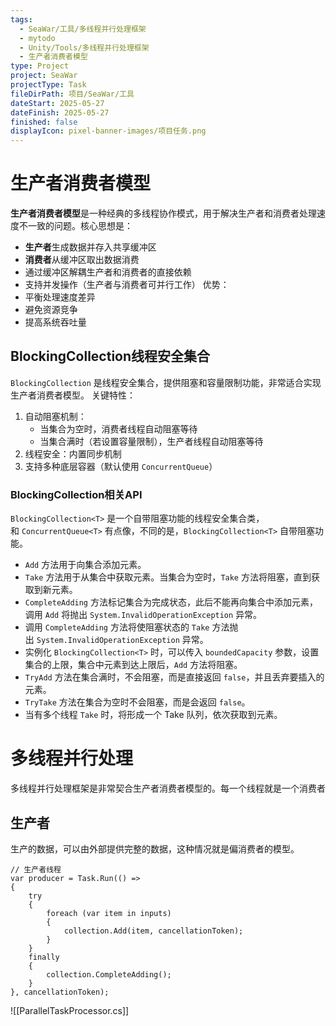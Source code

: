 ```yaml
---
tags:
  - SeaWar/工具/多线程并行处理框架
  - mytodo
  - Unity/Tools/多线程并行处理框架
  - 生产者消费者模型
type: Project
project: SeaWar
projectType: Task
fileDirPath: 项目/SeaWar/工具
dateStart: 2025-05-27
dateFinish: 2025-05-27
finished: false
displayIcon: pixel-banner-images/项目任务.png
---
```

# 生产者消费者模型
**生产者消费者模型**是一种经典的多线程协作模式，用于解决生产者和消费者处理速度不一致的问题。核心思想是：
- **生产者**生成数据并存入共享缓冲区
- **消费者**从缓冲区取出数据消费
- 通过缓冲区解耦生产者和消费者的直接依赖
- 支持并发操作（生产者与消费者可并行工作）
优势：
- 平衡处理速度差异
- 避免资源竞争    
- 提高系统吞吐量
## BlockingCollection线程安全集合
`BlockingCollection` 是线程安全集合，提供阻塞和容量限制功能，非常适合实现生产者消费者模型。
关键特性：
1. 自动阻塞机制：
    - 当集合为空时，消费者线程自动阻塞等待
    - 当集合满时（若设置容量限制），生产者线程自动阻塞等待
2. 线程安全：内置同步机制
3. 支持多种底层容器（默认使用 `ConcurrentQueue`）
### BlockingCollection相关API
`BlockingCollection<T>` 是一个自带阻塞功能的线程安全集合类，和 `ConcurrentQueue<T>` 有点像，不同的是，`BlockingCollection<T>` 自带阻塞功能。
- `Add` 方法用于向集合添加元素。
- `Take` 方法用于从集合中获取元素。当集合为空时，`Take` 方法将阻塞，直到获取到新元素。
- `CompleteAdding` 方法标记集合为完成状态，此后不能再向集合中添加元素，调用 `Add` 将抛出 `System.InvalidOperationException` 异常。
- 调用 `CompleteAdding` 方法将使阻塞状态的 `Take` 方法抛出 `System.InvalidOperationException` 异常。
- 实例化 `BlockingCollection<T>` 时，可以传入 `boundedCapacity` 参数，设置集合的上限，集合中元素到达上限后，`Add` 方法将阻塞。
- `TryAdd` 方法在集合满时，不会阻塞，而是直接返回 `false`，并且丢弃要插入的元素。
- `TryTake` 方法在集合为空时不会阻塞，而是会返回 `false`。
- 当有多个线程 `Take` 时，将形成一个 Take 队列，依次获取到元素。
# 多线程并行处理
多线程并行处理框架是非常契合生产者消费者模型的。每一个线程就是一个消费者
## 生产者
生产的数据，可以由外部提供完整的数据，这种情况就是偏消费者的模型。
```CSharp
// 生产者线程  
var producer = Task.Run(() =>  
{  
    try  
    {  
        foreach (var item in inputs)  
        {            
            collection.Add(item, cancellationToken);  
        }    
    }    
    finally  
    {  
        collection.CompleteAdding();  
    }
}, cancellationToken);
```

![[ParallelTaskProcessor.cs]]